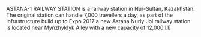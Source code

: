ASTANA-1 RAILWAY STATION is a railway station in Nur-Sultan, Kazakhstan. The original station can handle 7,000 travellers a day, as part of the infrastructure build up to Expo 2017 a new Astana Nurly Jol railway station is located near Mynzhyldyk Alley with a new capacity of 12,000.[1]

